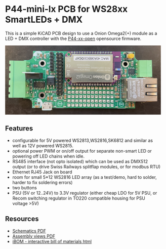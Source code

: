 # P44-mini-lx PCB for WS28xx SmartLEDs + DMX

This is a simple KiCAD PCB design to use a Onion Omega2(+) module as a LED + DMX controller with the [P44-xx-open](https://github.com/plan44/p44-xx-open) opensource firmware.

![p44-mini-lx WS28xx/DMX controller](docs/p44-mini-lx.JPG)

## Features

- configurable for 5V powered WS2813,WS2816,SK6812 and similar as well as 12V powered WS2815.
- optional power PWM or on/off output for separate non-smart LED or powering off LED chains when idle.
- RS485 interface (not opto isolated) which can be used as DMX512 output (or to drive Swiss Railways splitflap modules, or for modbus RTU)
- Ethernet RJ45 Jack on board
- room for small 5*12 WS2816 LED array (as a test/demo, hard to solder, harder to fix soldering errors)
- two buttons
- PSU (5V or 12..24V) to 3.3V regulator (either cheap LDO for 5V PSU, or Recom switching regulator in TO220 compatible housing for PSU voltage >5V)

## Resources

- [Schematics PDF](docs/p44-mini-lx.sch.pdf)
- [Assembly views PDF](docs/p44-mini-lx.pcb.pdf)
- [iBOM - interactive bill of materials html](bom/p44mini_lx%20-%20%202024-11-26%20-%20ibom.html)
